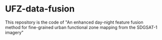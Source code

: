 # UFZ-data-fusion
This repository is the code of "An enhanced day-night feature fusion method for fine-grained urban functional zone mapping from the SDGSAT-1 imagery"
